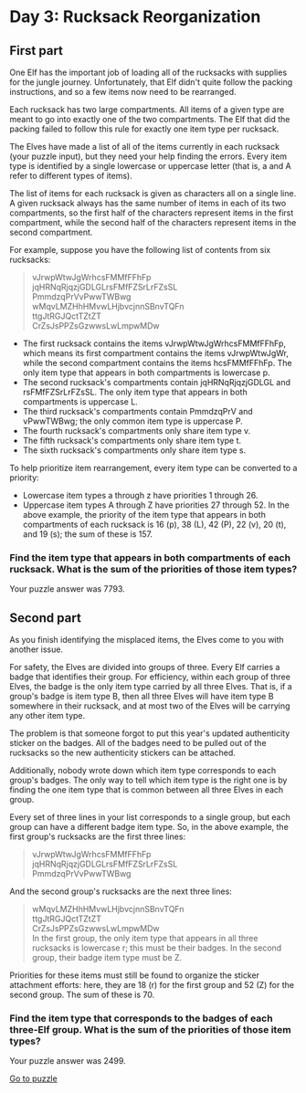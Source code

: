 # Day 3: Rucksack Reorganization

## First part

One Elf has the important job of loading all of the rucksacks with supplies for the jungle journey. Unfortunately, that Elf didn't quite follow the packing instructions, and so a few items now need to be rearranged.

Each rucksack has two large compartments. All items of a given type are meant to go into exactly one of the two compartments. The Elf that did the packing failed to follow this rule for exactly one item type per rucksack.

The Elves have made a list of all of the items currently in each rucksack (your puzzle input), but they need your help finding the errors. Every item type is identified by a single lowercase or uppercase letter (that is, a and A refer to different types of items).

The list of items for each rucksack is given as characters all on a single line. A given rucksack always has the same number of items in each of its two compartments, so the first half of the characters represent items in the first compartment, while the second half of the characters represent items in the second compartment.

For example, suppose you have the following list of contents from six rucksacks:
>vJrwpWtwJgWrhcsFMMfFFhFp <br/>
>jqHRNqRjqzjGDLGLrsFMfFZSrLrFZsSL <br/>
>PmmdzqPrVvPwwTWBwg <br/>
>wMqvLMZHhHMvwLHjbvcjnnSBnvTQFn <br/>
>ttgJtRGJQctTZtZT <br/>
>CrZsJsPPZsGzwwsLwLmpwMDw <br/>

- The first rucksack contains the items vJrwpWtwJgWrhcsFMMfFFhFp, which means its first compartment contains the items vJrwpWtwJgWr, while the second compartment contains the items hcsFMMfFFhFp. The only item type that appears in both compartments is lowercase p.
- The second rucksack's compartments contain jqHRNqRjqzjGDLGL and rsFMfFZSrLrFZsSL. The only item type that appears in both compartments is uppercase L.
- The third rucksack's compartments contain PmmdzqPrV and vPwwTWBwg; the only common item type is uppercase P.
- The fourth rucksack's compartments only share item type v.
- The fifth rucksack's compartments only share item type t.
- The sixth rucksack's compartments only share item type s.

To help prioritize item rearrangement, every item type can be converted to a priority:
- Lowercase item types a through z have priorities 1 through 26.
- Uppercase item types A through Z have priorities 27 through 52.
In the above example, the priority of the item type that appears in both compartments of each rucksack is 16 (p), 38 (L), 42 (P), 22 (v), 20 (t), and 19 (s); the sum of these is 157.

### Find the item type that appears in both compartments of each rucksack. What is the sum of the priorities of those item types?
Your puzzle answer was 7793.

## Second part

As you finish identifying the misplaced items, the Elves come to you with another issue.

For safety, the Elves are divided into groups of three. Every Elf carries a badge that identifies their group. For efficiency, within each group of three Elves, the badge is the only item type carried by all three Elves. That is, if a group's badge is item type B, then all three Elves will have item type B somewhere in their rucksack, and at most two of the Elves will be carrying any other item type.

The problem is that someone forgot to put this year's updated authenticity sticker on the badges. All of the badges need to be pulled out of the rucksacks so the new authenticity stickers can be attached.

Additionally, nobody wrote down which item type corresponds to each group's badges. The only way to tell which item type is the right one is by finding the one item type that is common between all three Elves in each group.

Every set of three lines in your list corresponds to a single group, but each group can have a different badge item type. So, in the above example, the first group's rucksacks are the first three lines:
>vJrwpWtwJgWrhcsFMMfFFhFp <br/>
>jqHRNqRjqzjGDLGLrsFMfFZSrLrFZsSL <br/>
>PmmdzqPrVvPwwTWBwg <br/>

And the second group's rucksacks are the next three lines:
>wMqvLMZHhHMvwLHjbvcjnnSBnvTQFn <br/>
>ttgJtRGJQctTZtZT <br/>
>CrZsJsPPZsGzwwsLwLmpwMDw <br/>
In the first group, the only item type that appears in all three rucksacks is lowercase r; this must be their badges. In the second group, their badge item type must be Z.

Priorities for these items must still be found to organize the sticker attachment efforts: here, they are 18 (r) for the first group and 52 (Z) for the second group. The sum of these is 70.

### Find the item type that corresponds to the badges of each three-Elf group. What is the sum of the priorities of those item types?
Your puzzle answer was 2499.

[Go to puzzle](https://adventofcode.com/2022/day/3)